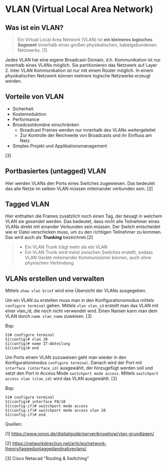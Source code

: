 # VLAN (Virtual Local Area Network)

## Was ist ein VLAN?

> Ein Virtual Local Area Network (VLAN) ist **ein kleineres logisches Segment** innerhalb eines großen physikalischen, kabelgebundenen Netzwerks. [1]

Jedes VLAN hat eine eigene Broadcast-Domain, d.h. Kommunikation ist nur innerhalb eines VLANs möglich. Sie partitionieren das Netzwerk auf Layer 2. Inter VLAN Kommunikation ist nur mit einem Router möglich. In einem physikalischen Netzwerk können mehrere logische Netzwerke erzeugt werden. 


## Vorteile von VLAN

* Sicherheit
* Kostenreduktion
* Performance
* Broadcastdomäne einschränken
  * Broadcast Frames werden nur innerhalb des VLANs weitergeleitet
  * Zur Kontrolle der Reichweite von Broadcasts und ihr Einfluss am Netz
* Simples Projekt und Applikationsmanagement

[3]

## Portbasiertes (untagged) VLAN

Hier werden VLANs den Ports eines Switches zugewiesen. Das bedeutet das alle Netze im selben VLAN müssen miteinander verbunden sein. [2]

## Tagged VLAN

Hier enthalten die Frames zusätzlich noch einen Tag, der besagt in welchem VLAN sie gesendet werden. Das bedeutet, dass nicht alle Teilnehmer eines VLANs direkt mit einander Verbunden sein müssen. Der Switch entscheidet wie er Datei verschicken muss, um zu den richtigen Teilnehmer zu kommen. Das wird auch als ***Trunking*** bezeichnet.[2]

> * Ein VLAN Trunk trägt mehr als ein VLAN
> * Ein VLAN Trunk wird meist zwischen Switches erstellt, sodass VLAN Geräte miteinander Kommunizieren können, auch ohne physischen Verbindung

## VLANs erstellen und verwalten

Mittels `show vlan brief` wird eine Übersicht der VLANs ausgegeben.

Um ein VLAN zu erstellen muss man in den Konfigurationsmodus mittels `configure terminal` gehen. Mittels `vlan vlan_id` erstellt man das VLAN mit einer vlan_id, die noch nicht verwendet wird. Einen Namen kann man dem VLAN durch `name vlan_name` zuweisen. [3]

Bsp:

```
S1# configure terminal
S1(config)# vlan 20
S1(config)# name IT-Abteilung
S1(config)# end
```

Um Ports einem VLAN zuzuweisen geht man wieder in den Konfigurationmodus `configure terminal`. Danach wird der Port mit `interface (interface_id)` ausgewählt, der hinzugefügt werden soll und setzt den Port in Access Mode `switchport mode access`. Mittels `switchport access vlan (vlan_id)` wird das VLAN ausgewählt. [3]

Bsp:

```
S1# configure terminal
S1(config)# interface F0/18
S1(config-if)# switchport mode access
S1(config-if)# switchport mode access vlan 20
S1(config-if)# end
```



Quellen:

[1] https://www.ionos.de/digitalguide/server/knowhow/vlan-grundlagen/

[2] https://networkdirection.net/articles/network-theory/taggeduntaggedandnativevlans/

[3] Cisco Netacad "Routing & Switching"
